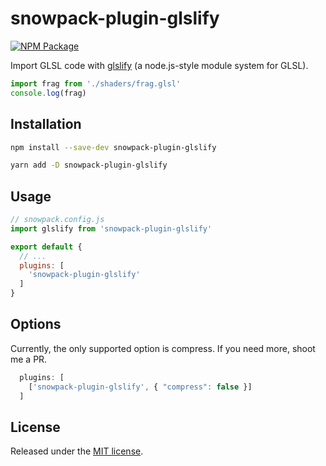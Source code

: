 # snowpack-plugin-glslify

[![NPM Package][npm]][npm-url]

Import GLSL code with [glslify](https://github.com/glslify/glslify) (a node.js-style module system for GLSL).

```js
import frag from './shaders/frag.glsl'
console.log(frag)
```

## Installation

```sh
npm install --save-dev snowpack-plugin-glslify
```
```sh
yarn add -D snowpack-plugin-glslify
```

## Usage

```js
// snowpack.config.js
import glslify from 'snowpack-plugin-glslify'

export default {
  // ...
  plugins: [
    'snowpack-plugin-glslify'
  ]
}
```

## Options

Currently, the only supported option is compress.
If you need more, shoot me a PR. 

```js
  plugins: [
    ['snowpack-plugin-glslify', { "compress": false }]
  ]
```

## License

Released under the [MIT license](LICENSE.md).

[npm]: https://img.shields.io/npm/v/snowpack-plugin-glslify.svg
[npm-url]: https://www.npmjs.com/package/snowpack-plugin-glslify
